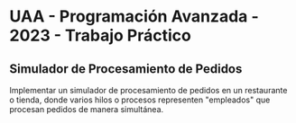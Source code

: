 # UAA - Programación Avanzada - 2023 - Trabajo Práctico

## Simulador de Procesamiento de Pedidos

Implementar un simulador de procesamiento de pedidos en un restaurante o tienda, donde varios hilos o procesos
representen "empleados" que procesan pedidos de manera simultánea.